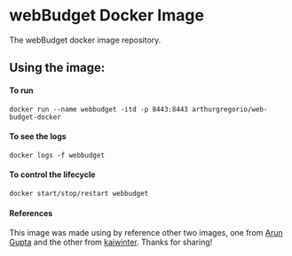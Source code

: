 # webBudget Docker Image 

The webBudget docker image repository.

## Using the image:

#### To run

```
docker run --name webbudget -itd -p 8443:8443 arthurgregorio/web-budget-docker
```

#### To see the logs 

```
docker logs -f webbudget
```

#### To control the lifecycle

```
docker start/stop/restart webbudget
```

#### References

This image was made using by reference other two images, one from [Arun Gupta](https://github.com/arun-gupta/docker-images/tree/master/wildfly-mysql-javaee7) and the other from [kaiwinter](https://github.com/kaiwinter/wildfly10-mariadb). Thanks for sharing!
